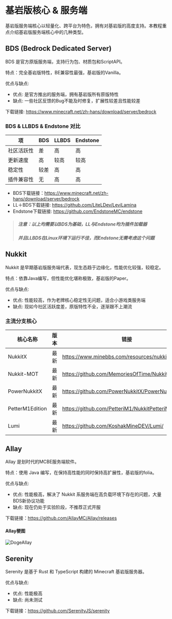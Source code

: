 # 基岩版核心 & 服务端

基岩版服务端核心以轻量化、跨平台为特色，拥有对基岩版的高度支持。本教程重点介绍基岩版服务端核心中的几种类型。

## BDS (Bedrock Dedicated Server)

BDS 是官方原版服务端，支持行为包、材质包和ScriptAPI。

特点：完全基岩版特性，BE兼容性最强，基岩版的Vanilla。

优点与缺点:
- 优点: 是官方推出的服务端，拥有基岩版所有原版特性
- 缺点: 一些社区反馈的Bug不能及时修复，扩展性较差且性能较差

下载链接: https://www.minecraft.net/zh-hans/download/server/bedrock

### BDS & LLBDS & Endstone 对比

| 项         | BDS    | LLBDS  | Endstone |
|-----------|--------|--------|----------|
| 社区活跃性  | 差     | 高     | 高       |
| 更新速度    | 高     | 较高   | 较高     |
| 稳定性     | 较差   | 高     | 高       |
| 插件兼容性 | 无     | 高     | 高       |

- BDS下载链接：https://www.minecraft.net/zh-hans/download/server/bedrock
- LL＋BDS下载链接: https://github.com/LiteLDev/LeviLamina
- Endstone下载链接: https://github.com/EndstoneMC/endstone

> ##### 注意：以上均需要以BDS为基础，LL与Endstone均为插件加载器
> ##### 并且LLBDS在Linux环境下运行不佳，而Endstone无需考虑这个问题

## Nukkit

Nukkit 是早期基岩版服务端代表，现生态趋于边缘化，性能优化较强，较稳定。

特点：依靠Java编写，但性能优化堪称极致，基岩版的Paper。

优点与缺点:
- 优点: 性能较高，作为老牌核心稳定性无问题，适合小游戏类服务端
- 缺点: 现如今社区活跃度差，原版特性不全，逐渐跟不上潮流

### 主流分支核心

| 核心名称           | 版本   | 链接                                                  | JAVA版本 | 状态   |
|-------------------|--------|------------------------------------------------------|----------|--------|
| NukkitX           | 最新   | https://www.minebbs.com/resources/nukkitx.32/        | 17＋     | 活跃   |
| Nukkit-MOT        | 最新   | https://github.com/MemoriesOfTime/Nukkit-MOT         | 17＋     | 活跃   |
| PowerNukkitX      | 最新   | https://github.com/PowerNukkitX/PowerNukkitX         | 17＋     | 活跃   |
| PetterM1Edition   | 最新   | https://github.com/PetteriM1/NukkitPetteriM1Edition/ | 17＋     | 活跃   |
| Lumi              | 最新   | https://github.com/KoshakMineDEV/Lumi/               | 21＋     | 活跃   |

## Allay

Allay 是划时代的MCBE服务端软件。

特点：使用 Java 编写，在保持高性能的同时保持高扩展性，基岩版的folia。

优点与缺点:
- 优点: 性能极高，解决了 Nukkit 系服务端在高负载环境下存在的问题，大量BDS新协议功能
- 缺点: 现在仍处于实验阶段，不推荐正式开服

下载链接：https://github.com/AllayMC/Allay/releases

#### Allay梗图
![DogeAllay](../../assets/image/allay.jpg)

## Serenity

Serenity 是基于 Rust 和 TypeScript 构建的 Minecraft 基岩版服务器。

优点与缺点:
- 优点: 性能极高
- 缺点: 尚未测试

下载链接：https://github.com/SerenityJS/serenity
